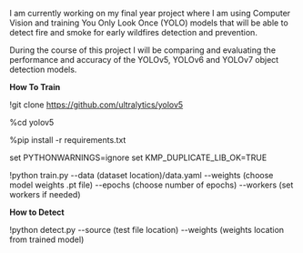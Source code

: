 I am currently working on my final year project where I am using Computer Vision and training You Only Look Once (YOLO) models that will be able to detect fire and smoke for early wildfires detection and prevention.

During the course of this project I will be comparing and evaluating the performance and accuracy of the YOLOv5, YOLOv6 and YOLOv7 object detection models.


**How To Train**

!git clone https://github.com/ultralytics/yolov5

%cd yolov5

%pip install -r requirements.txt

set PYTHONWARNINGS=ignore
set KMP_DUPLICATE_LIB_OK=TRUE


!python train.py --data (dataset location)/data.yaml --weights (choose model weights .pt file) --epochs (choose number of epochs) --workers (set workers if needed)

**How to Detect**

!python detect.py --source (test file location) --weights (weights location from trained model)
